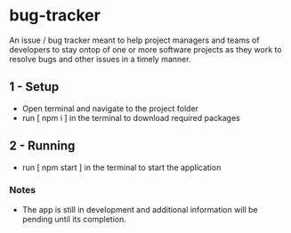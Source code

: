 # bug-tracker
An issue / bug tracker meant to help project managers and teams of developers to stay ontop of one or more software projects as they work to resolve bugs and other issues in a timely manner.

## 1 - Setup
- Open terminal and navigate to the project folder
- run [ npm i ] in the terminal to download required packages

## 2 - Running
- run [ npm start ] in the terminal to start the application


### Notes
- The app is still in development and additional information will be pending until its completion.
